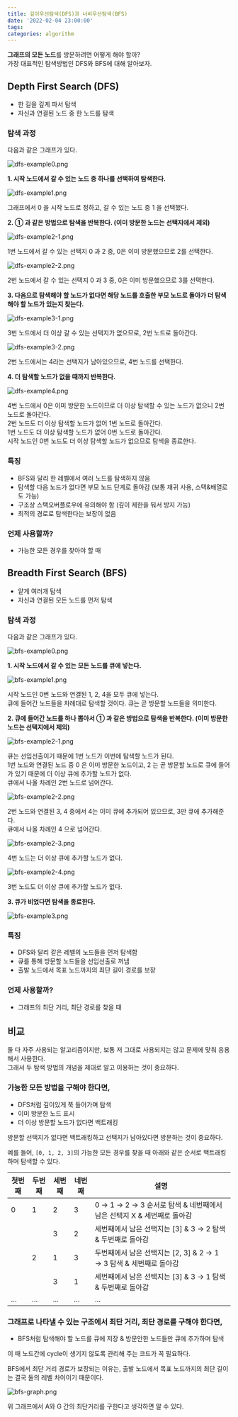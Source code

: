 ```yaml
---
title: 깊이우선탐색(DFS)과 너비우선탐색(BFS)
date: '2022-02-04 23:00:00'
tags:
categories: algorithm
---
```


**그래프의 모든 노드**를 방문하려면 어떻게 해야 할까?  
가장 대표적인 탐색방법인 DFS와 BFS에 대해 알아보자.

## Depth First Search (DFS)

- 한 길을 깊게 파서 탐색
- 자신과 연결된 노드 중 한 노드를 탐색

### 탐색 과정

다음과 같은 그래프가 있다.

![dfs-example0.png](dfs-example0.png)

**1. 시작 노드에서 갈 수 있는 노드 중 하나를 선택하여 탐색한다.**

![dfs-example1.png](dfs-example1.png)

그래프에서 0 을 시작 노드로 정하고, 갈 수 있는 노드 중 1 을 선택했다.

**2. ① 과 같은 방법으로 탐색을 반복한다. (이미 방문한 노드는 선택지에서 제외)**

![dfs-example2-1.png](dfs-example2-1.png)

1번 노드에서 갈 수 있는 선택지 0 과 2 중, 0은 이미 방문했으므로 2를 선택한다.

![dfs-example2-2.png](dfs-example2-2.png)

2번 노드에서 갈 수 있는 선택지 0 과 3 중, 0은 이미 방문했으므로 3를 선택한다.

**3. 다음으로 탐색해야 할 노드가 없다면 해당 노드를 호출한 부모 노드로 돌아가 더 탐색해야 할 노드가 있는지 찾는다.**

![dfs-example3-1.png](dfs-example3-1.png)

3번 노드에서 더 이상 갈 수 있는 선택지가 없으므로, 2번 노드로 돌아간다.

![dfs-example3-2.png](dfs-example3-2.png)

2번 노드에서는 4라는 선택지가 남아있으므로, 4번 노드를 선택한다.

**4. 더 탐색할 노드가 없을 때까지 반복한다.**

![dfs-example4.png](dfs-example4.png)

4번 노드에서 0은 이미 방문한 노드이므로 더 이상 탐색할 수 있는 노드가 없으니 2번 노드로 돌아간다.  
2번 노드도 더 이상 탐색할 노드가 없어 1번 노드로 돌아간다.  
1번 노드도 더 이상 탐색할 노드가 없어 0번 노드로 돌아간다.  
시작 노드인 0번 노드도 더 이상 탐색할 노드가 없으므로 탐색을 종료한다.

### 특징

- BFS와 달리 한 레벨에서 여러 노드를 탐색하지 않음
- 탐색할 다음 노드가 없다면 부모 노드 단계로 돌아감 (보통 재귀 사용, 스택&배열로도 가능)
- 구조상 스택오버플로우에 유의해야 함 (깊이 제한을 둬서 방지 가능)
- 최적의 경로로 탐색한다는 보장이 없음

### 언제 사용할까?

- 가능한 모든 경우를 찾아야 할 때

## Breadth First Search (BFS)

- 얕게 여러개 탐색
- 자신과 연결된 모든 노드를 먼저 탐색

### 탐색 과정

다음과 같은 그래프가 있다.

![bfs-example0.png](bfs-example0.png)

**1. 시작 노드에서 갈 수 있는 모든 노드를 큐에 넣는다.**

![bfs-example1.png](bfs-example1.png)

시작 노드인 0번 노드와 연결된 1, 2, 4을 모두 큐에 넣는다.  
큐에 들어간 노드들을 차례대로 탐색할 것이다. 큐는 곧 방문할 노드들을 의미한다.

**2. 큐에 들어간 노드를 하나 뽑아서 ① 과 같은 방법으로 탐색을 반복한다. (이미 방문한 노드는 선택지에서 제외)**

![bfs-example2-1.png](bfs-example2-1.png)

큐는 선입선출이기 때문에 1번 노드가 이번에 탐색할 노드가 된다.  
1번 노드와 연결된 노드 중 0 은 이미 방문한 노드이고, 2 는 곧 방문할 노드로 큐에 들어가 있기 때문에 더 이상 큐에 추가할 노드가 없다.  
큐에서 나올 차례인 2번 노드로 넘어간다.

![bfs-example2-2.png](bfs-example2-2.png)

2번 노드와 연결된 3, 4 중에서 4는 이미 큐에 추가되어 있으므로, 3만 큐에 추가해준다.  
큐에서 나올 차례인 4 으로 넘어간다.

![bfs-example2-3.png](bfs-example2-3.png)

4번 노드는 더 이상 큐에 추가할 노드가 없다.

![bfs-example2-4.png](bfs-example2-4.png)

3번 노드도 더 이상 큐에 추가할 노드가 없다.

**3. 큐가 비었다면 탐색을 종료한다.**

![bfs-example3.png](bfs-example3.png)

### 특징

- DFS와 달리 같은 레벨의 노드들을 먼저 탐색함
- 큐를 통해 방문할 노드들을 선입선출로 꺼냄
- 출발 노드에서 목표 노드까지의 최단 길이 경로를 보장

### 언제 사용할까?

- 그래프의 최단 거리, 최단 경로를 찾을 때

## 비교

둘 다 자주 사용되는 알고리즘이지만, 보통 저 그대로 사용되지는 않고 문제에 맞춰 응용해서 사용한다.  
그래서 두 탐색 방법의 개념을 제대로 알고 이용하는 것이 중요하다.

### 가능한 모든 방법을 구해야 한다면,

- DFS처럼 깊이있게 쭉 들어가며 탐색
- 이미 방문한 노드 표시
- 더 이상 방문할 노드가 없다면 백트래킹

방문할 선택지가 없다면 백트래킹하고 선택지가 남아있다면 방문하는 것이 중요하다.

예를 들어, `[0, 1, 2, 3]`의 가능한 모든 경우를 찾을 때 아래와 같은 순서로 백트래킹하며 탐색할 수 있다.

| 첫번째 | 두번째 | 세번째 | 네번째 | 설명                                                                   |
| ------ | ------ | ------ | ------ | ---------------------------------------------------------------------- |
| 0      | 1      | 2      | 3      | 0 → 1 → 2 → 3 순서로 탐색 & 네번째에서 남은 선택지 X & 세번째로 돌아감 |
|        |        | 3      | 2      | 세번째에서 남은 선택지는 [3] & 3 → 2 탐색 & 두번째로 돌아감            |
|        | 2      | 1      | 3      | 두번째에서 남은 선택지는 [2, 3] & 2 → 1 → 3 탐색 & 세번째로 돌아감     |
|        |        | 3      | 1      | 세번째에서 남은 선택지는 [3] & 3 → 1 탐색 & 두번째로 돌아감            |
| ...    | ...    | ...    | ...    | ...                                                                    |

### 그래프로 나타낼 수 있는 구조에서 최단 거리, 최단 경로를 구해야 한다면,

- BFS처럼 탐색해야 할 노드를 큐에 저장 & 방문안한 노드들만 큐에 추가하며 탐색

이 때 노드간에 cycle이 생기지 않도록 관리해 주는 코드가 꼭 필요하다.

BFS에서 최단 거리 경로가 보장되는 이유는, 출발 노드에서 목표 노드까지의 최단 길이는 결국 둘의 레벨 차이이기 때문이다.

![bfs-graph.png](bfs-graph.png)

위 그래프에서 A와 G 간의 최단거리를 구한다고 생각하면 알 수 있다.

```toc

```
